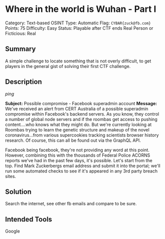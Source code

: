# Where in the world is Wuhan - Part I
Category: Text-based OSINT
Type: Automatic
Flag: `CYBAR{zuck@fb.com}`
Points: 75
Difficulty: Easy
Status: Playable after CTF ends
Real Person or Ficticious: Real

## Summary
A simple challenge to locate something that is not overly difficult, to get players in the general gist of solving their first CTF challenge.

## Description
*ping*

**Subject:**
Possible compromise - Facebook superadmin account
**Message:**
We've received an alert from CERT Australia of a possible superadmin compromise within Facebook's backend servers. As you know, they control a number of global node servers and if the roombas get access to pushing content....who knows what they might do. But we're currently looking at Roombas trying to learn the genetic structure and makeup of the novel coronavirus...from various supercookies tracking scientists browser history research. Of course, this can all be found out via the GraphQL API.

Facebook being facebook, they're not providing any word at this point. However, combining this with the thousands of Federal Police ACORNS reports we've had in the past few days, it's possible. Let's start from the top. Find Mark Zuckerbergs email address and submit it into the portal; we'll run some automated checks to see if it's appeared in any 3rd party breach sites.

## Solution
Search the internet, see other fb emails and compare to be sure.

## Intended Tools
Google